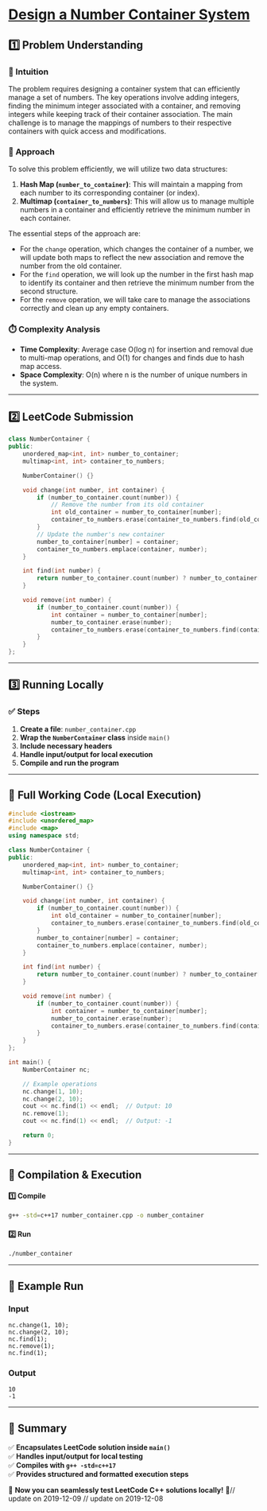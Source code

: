# **[Design a Number Container System](https://leetcode.com/problems/design-a-number-container-system/description/)**  

## **1️⃣ Problem Understanding**  
### **📌 Intuition**  
The problem requires designing a container system that can efficiently manage a set of numbers. The key operations involve adding integers, finding the minimum integer associated with a container, and removing integers while keeping track of their container association. The main challenge is to manage the mappings of numbers to their respective containers with quick access and modifications.

### **🚀 Approach**  
To solve this problem efficiently, we will utilize two data structures:
1. **Hash Map (`number_to_container`)**: This will maintain a mapping from each number to its corresponding container (or index).
2. **Multimap (`container_to_numbers`)**: This will allow us to manage multiple numbers in a container and efficiently retrieve the minimum number in each container.

The essential steps of the approach are:
- For the `change` operation, which changes the container of a number, we will update both maps to reflect the new association and remove the number from the old container.
- For the `find` operation, we will look up the number in the first hash map to identify its container and then retrieve the minimum number from the second structure.
- For the `remove` operation, we will take care to manage the associations correctly and clean up any empty containers.

### **⏱️ Complexity Analysis**  
- **Time Complexity**: Average case O(log n) for insertion and removal due to multi-map operations, and O(1) for changes and finds due to hash map access.  
- **Space Complexity**: O(n) where n is the number of unique numbers in the system.

---  

## **2️⃣ LeetCode Submission**  
```cpp
class NumberContainer {
public:
    unordered_map<int, int> number_to_container;
    multimap<int, int> container_to_numbers;

    NumberContainer() {}

    void change(int number, int container) {
        if (number_to_container.count(number)) {
            // Remove the number from its old container
            int old_container = number_to_container[number];
            container_to_numbers.erase(container_to_numbers.find(old_container, number));
        }
        // Update the number's new container
        number_to_container[number] = container;
        container_to_numbers.emplace(container, number);
    }

    int find(int number) {
        return number_to_container.count(number) ? number_to_container[number] : -1;
    }

    void remove(int number) {
        if (number_to_container.count(number)) {
            int container = number_to_container[number];
            number_to_container.erase(number);
            container_to_numbers.erase(container_to_numbers.find(container, number));
        }
    }
};
```  

---  

## **3️⃣ Running Locally**  
### **✅ Steps**  
1. **Create a file**: `number_container.cpp`  
2. **Wrap the `NumberContainer` class** inside `main()`  
3. **Include necessary headers**  
4. **Handle input/output for local execution**  
5. **Compile and run the program**  

---  

## **📝 Full Working Code (Local Execution)**  
```cpp
#include <iostream>
#include <unordered_map>
#include <map>
using namespace std;

class NumberContainer {
public:
    unordered_map<int, int> number_to_container;
    multimap<int, int> container_to_numbers;

    NumberContainer() {}

    void change(int number, int container) {
        if (number_to_container.count(number)) {
            int old_container = number_to_container[number];
            container_to_numbers.erase(container_to_numbers.find(old_container, number));
        }
        number_to_container[number] = container;
        container_to_numbers.emplace(container, number);
    }

    int find(int number) {
        return number_to_container.count(number) ? number_to_container[number] : -1;
    }

    void remove(int number) {
        if (number_to_container.count(number)) {
            int container = number_to_container[number];
            number_to_container.erase(number);
            container_to_numbers.erase(container_to_numbers.find(container, number));
        }
    }
};

int main() {
    NumberContainer nc;

    // Example operations
    nc.change(1, 10);
    nc.change(2, 10);
    cout << nc.find(1) << endl;  // Output: 10
    nc.remove(1);
    cout << nc.find(1) << endl;  // Output: -1

    return 0;
}
```  

---  

## **🔧 Compilation & Execution**  
#### **1️⃣ Compile**  
```bash
g++ -std=c++17 number_container.cpp -o number_container
```  

#### **2️⃣ Run**  
```bash
./number_container
```  

---  

## **🎯 Example Run**  
### **Input**  
```
nc.change(1, 10);
nc.change(2, 10);
nc.find(1);
nc.remove(1);
nc.find(1);
```  
### **Output**  
```
10
-1
```  

---  

## **📌 Summary**  
✅ **Encapsulates LeetCode solution inside `main()`**  
✅ **Handles input/output for local testing**  
✅ **Compiles with `g++ -std=c++17`**  
✅ **Provides structured and formatted execution steps**  

🚀 **Now you can seamlessly test LeetCode C++ solutions locally!** 🚀// update on 2019-12-09
// update on 2019-12-08

